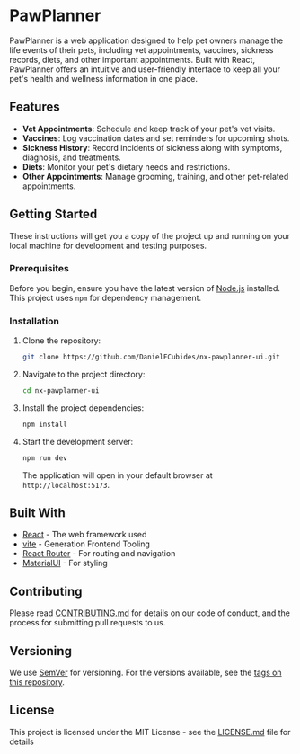 # PawPlanner

PawPlanner is a web application designed to help pet owners manage the life events of their pets, including vet appointments, vaccines, sickness records, diets, and other important appointments. Built with React, PawPlanner offers an intuitive and user-friendly interface to keep all your pet's health and wellness information in one place.

## Features

- **Vet Appointments**: Schedule and keep track of your pet's vet visits.
- **Vaccines**: Log vaccination dates and set reminders for upcoming shots.
- **Sickness History**: Record incidents of sickness along with symptoms, diagnosis, and treatments.
- **Diets**: Monitor your pet's dietary needs and restrictions.
- **Other Appointments**: Manage grooming, training, and other pet-related appointments.

## Getting Started

These instructions will get you a copy of the project up and running on your local machine for development and testing purposes.

### Prerequisites

Before you begin, ensure you have the latest version of [Node.js](https://nodejs.org/) installed. This project uses `npm` for dependency management.

### Installation

1. Clone the repository:
   ```bash
   git clone https://github.com/DanielFCubides/nx-pawplanner-ui.git
   ```
2. Navigate to the project directory:
   ```bash
   cd nx-pawplanner-ui
   ```
3. Install the project dependencies:
   ```bash
   npm install
   ```
4. Start the development server:
   ```bash
   npm run dev
   ```
   The application will open in your default browser at `http://localhost:5173`.

## Built With

- [React](https://reactjs.org/) - The web framework used
- [vite](https://vitejs.dev/guide/) - Generation Frontend Tooling
- [React Router](https://reactrouter.com/) - For routing and navigation
- [MaterialUI](https://mui.com/material-ui/getting-started/) - For styling

## Contributing

Please read [CONTRIBUTING.md](https://github.com/yourusername/pawplanner/CONTRIBUTING.md) for details on our code of conduct, and the process for submitting pull requests to us.

## Versioning

We use [SemVer](http://semver.org/) for versioning. For the versions available, see the [tags on this repository](https://github.com/yourusername/pawplanner/tags).

## License

This project is licensed under the MIT License - see the [LICENSE.md](LICENSE.md) file for details
